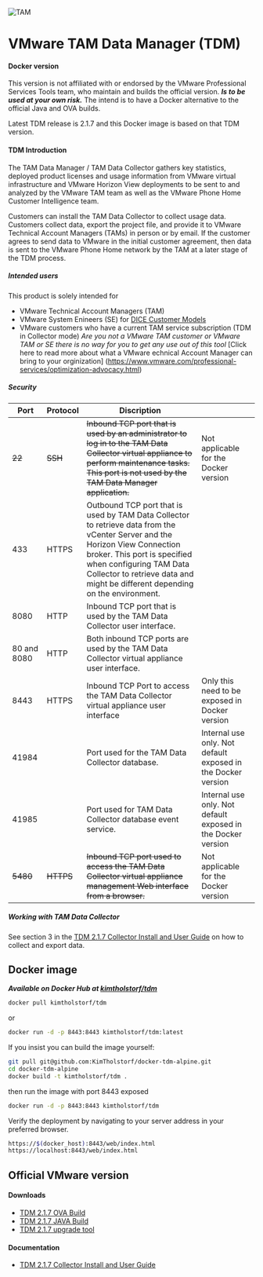 ![TAM][logo]
# VMware TAM Data Manager (TDM)
#### Docker version 
This version is not affiliated with or endorsed by the VMware Professional Services Tools team, who maintain and builds the official version.
***Is to be used at your own risk.*** The intend is to have a Docker alternative to the official Java and OVA builds.

Latest TDM release is 2.1.7 and this Docker image is based on that TDM version.

#### TDM Introduction
The TAM Data Manager / TAM Data Collector gathers key statistics, deployed product licenses and usage information from VMware virtual infrastructure and VMware Horizon View deployments to be sent to and analyzed by the VMware TAM team as well as the VMware Phone Home Customer Intelligence team.

Customers can install the TAM Data Collector to collect usage data. Customers collect data, export the project file, and provide it to VMware Technical Account Managers (TAMs) in person or by email. If the customer agrees to send data to VMware in the initial customer agreement, then data is sent to the VMware Phone Home network by the TAM at a later stage of the TDM process.

##### Intended users
This product is solely intended for 
- VMware Technical Account Managers (TAM)
- VMware System Enineers (SE) for [DICE Customer Models](http://dicevm.com)
- VMware customers who have a current TAM service subscription (TDM in Collector mode)
*Are you not a VMware TAM customer or VMware TAM or SE there is no way for you to get any use out of this tool*
[Click here to read more about what a VMware echnical Account Manager can bring to your orginization] (https://www.vmware.com/professional-services/optimization-advocacy.html)

##### Security

| Port | Protocol | Discription |  |
| ------ | ------ | ------ | ------ |
| ~~22~~ | ~~SSH~~ | ~~Inbound TCP port that is used by an administrator to log in to the TAM Data Collector virtual appliance to perform maintenance tasks. This port is not used by the TAM Data Manager application.~~ | Not applicable for the Docker version  |
| 433 | HTTPS | Outbound TCP port that is used by TAM Data Collector to retrieve data from the vCenter Server and the Horizon View Connection broker. This port is specified when configuring TAM Data Collector to retrieve data and might be different depending on the environment. |  |
| 8080 | HTTP | Inbound TCP port that is used by the TAM Data Collector user interface. |  |
| 80 and 8080 | HTTP | Both inbound TCP ports are used by the TAM Data Collector virtual appliance user interface. |  |
| 8443 | HTTPS | Inbound TCP Port to access the TAM Data Collector virtual appliance user interface | Only this need to be exposed in Docker version |
| 41984 |  | Port used for the TAM Data Collector database. | Internal use only. Not default exposed in the Docker version  |
| 41985 |  | Port used for TAM Data Collector database event service. | Internal use only. Not default exposed in the Docker version  |
| ~~5480~~ | ~~HTTPS~~ | ~~Inbound TCP port used to access the TAM Data Collector virtual appliance management Web interface from a browser.~~ | Not applicable for the Docker version  |

##### Working with TAM Data Collector
See section 3 in the [TDM 2.1.7 Collector Install and User Guide](http://ftpsite.vmware.com/download/rlspsrl/tdm/2.1.7/vmware_tam_data_collector_user_guide.pdf) on how to collect and export data.

## Docker image

***Available on Docker Hub at [kimtholstorf/tdm](https://hub.docker.com/r/kimtholstorf/tdm/)***
```sh
docker pull kimtholstorf/tdm
```
or 
```sh
docker run -d -p 8443:8443 kimtholstorf/tdm:latest
```
If you insist you can build the image yourself:
```sh
git pull git@github.com:KimTholstorf/docker-tdm-alpine.git
cd docker-tdm-alpine
docker build -t kimtholstorf/tdm .
```
then run the image with port 8443 exposed
```sh
docker run -d -p 8443:8443 kimtholstorf/tdm
```
Verify the deployment by navigating to your server address in your preferred browser.

```sh
https://$(docker_host):8443/web/index.html
https://localhost:8443/web/index.html
```

## Official VMware version
#### Downloads
- [TDM 2.1.7 OVA Build](http://ftpsite.vmware.com/download/rlspsrl/tdm/2.1.7/GA/tdm-PRODUCTION-2.1.7.0-9468226_OVF10.ova)
- [TDM 2.1.7 JAVA Build](http://ftpsite.vmware.com/download/rlspsrl/tdm/2.1.7/GA/tdm-2.1.7-GA-build-9468226-Java-PRODUCTION.zip)
- [TDM 2.1.7 upgrade tool](http://ftpsite.vmware.com/download/rlspsrl/tdm/2.1.7/GA/tdm-2.1.7-GA-upgrade-tool-9468226-PRODUCTION.jar)
#### Documentation
- [TDM 2.1.7 Collector Install and User Guide](http://ftpsite.vmware.com/download/rlspsrl/tdm/2.1.7/vmware_tam_data_collector_user_guide.pdf)


[logo]: https://blogs.vmware.com/services-education-insights/files/2017/02/TAM_Medium.jpg